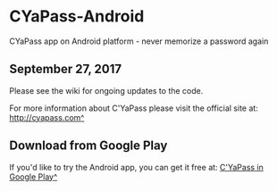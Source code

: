 # CYaPass-Android
CYaPass app on Android platform - never memorize a password again

## September 27, 2017
Please see the wiki for ongoing updates to the code.

For more information about C'YaPass please visit the official site at: 
<a href="http://cyapass.com">http://cyapass.com</a><a href="http://cyapass.com" target="_blank">^</a>
## Download from Google Play
If you'd like to try the Android app, you can get it free at: <a href="https://play.google.com/store/apps/details?id=us.raddev.cyapass&hl=en" target="_blank">C'YaPass in Google Play^</a>
